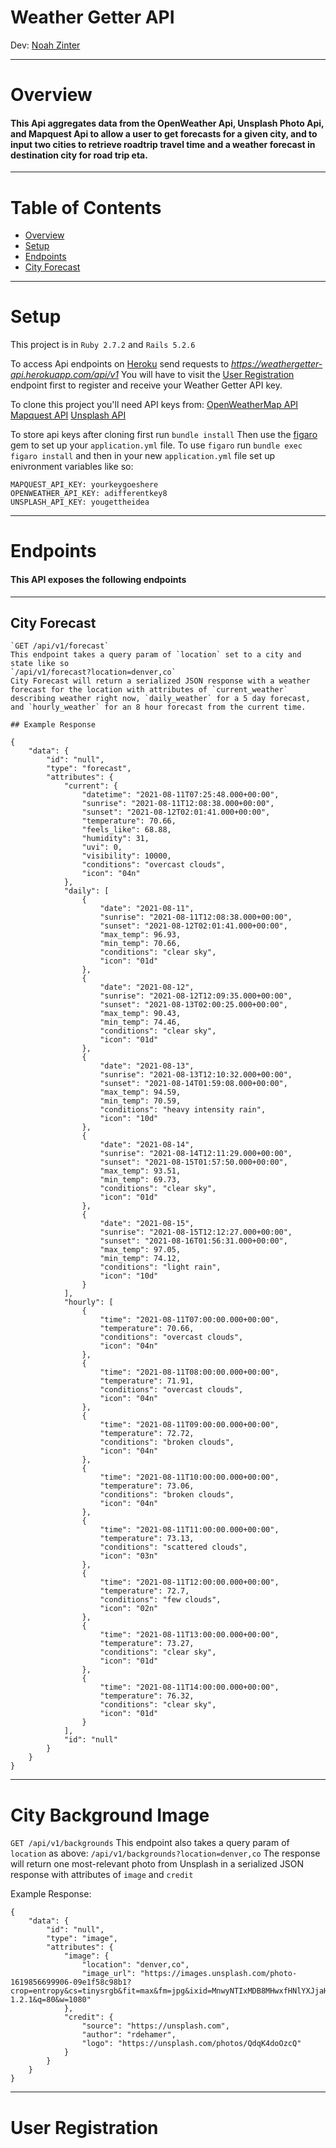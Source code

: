 # Weather Getter API

Dev: [Noah Zinter](linkedin.com/in/noahzinter)

---

# Overview

#### This Api aggregates data from the OpenWeather Api, Unsplash Photo Api, and Mapquest Api to allow a user to get forecasts for a given city, and to input two cities to retrieve roadtrip travel time and a weather forecast in destination city for road trip eta. 

---
# Table of Contents
  - [Overview](#overview)
  - [Setup](#setup)
  - [Endpoints](#endpoints)
  - [City Forecast](#city-forecast)
    
---

# Setup

This project  is in `Ruby 2.7.2` and `Rails 5.2.6`

To access Api endpoints on [Heroku](https://weathergetter-api.herokuapp.com/) send requests to _https://weathergetter-api.herokuapp.com/api/v1_
You will have to visit the [User Registration]() endpoint first to register and receive your Weather Getter API key.

To clone this project you'll need API keys from:
[OpenWeatherMap API](https://openweathermap.org/api)
[Mapquest API](https://developer.mapquest.com/documentation/)
[Unsplash API](https://unsplash.com/developers)

To store api keys after cloning first run
`bundle install`
Then use the [figaro](https://github.com/laserlemon/figaro) gem to set up your `application.yml` file. 
To use `figaro` run `bundle exec figaro install` and then in your new `application.yml` file set up enivronment variables like so:
```
MAPQUEST_API_KEY: yourkeygoeshere
OPENWEATHER_API_KEY: adifferentkey8
UNSPLASH_API_KEY: yougettheidea
```

---

# Endpoints

#### This API exposes the following endpoints
---

## City Forecast 
    `GET /api/v1/forecast` 
    This endpoint takes a query param of `location` set to a city and state like so 
    `/api/v1/forecast?location=denver,co`
    City Forecast will return a serialized JSON response with a weather forecast for the location with attributes of `current_weather` describing weather right now, `daily_weather` for a 5 day forecast, and `hourly_weather` for an 8 hour forecast from the current time. 

    ## Example Response
    
```
{
    "data": {
        "id": "null",
        "type": "forecast",
        "attributes": {
            "current": {
                "datetime": "2021-08-11T07:25:48.000+00:00",
                "sunrise": "2021-08-11T12:08:38.000+00:00",
                "sunset": "2021-08-12T02:01:41.000+00:00",
                "temperature": 70.66,
                "feels_like": 68.88,
                "humidity": 31,
                "uvi": 0,
                "visibility": 10000,
                "conditions": "overcast clouds",
                "icon": "04n"
            },
            "daily": [
                {
                    "date": "2021-08-11",
                    "sunrise": "2021-08-11T12:08:38.000+00:00",
                    "sunset": "2021-08-12T02:01:41.000+00:00",
                    "max_temp": 96.93,
                    "min_temp": 70.66,
                    "conditions": "clear sky",
                    "icon": "01d"
                },
                {
                    "date": "2021-08-12",
                    "sunrise": "2021-08-12T12:09:35.000+00:00",
                    "sunset": "2021-08-13T02:00:25.000+00:00",
                    "max_temp": 90.43,
                    "min_temp": 74.46,
                    "conditions": "clear sky",
                    "icon": "01d"
                },
                {
                    "date": "2021-08-13",
                    "sunrise": "2021-08-13T12:10:32.000+00:00",
                    "sunset": "2021-08-14T01:59:08.000+00:00",
                    "max_temp": 94.59,
                    "min_temp": 70.59,
                    "conditions": "heavy intensity rain",
                    "icon": "10d"
                },
                {
                    "date": "2021-08-14",
                    "sunrise": "2021-08-14T12:11:29.000+00:00",
                    "sunset": "2021-08-15T01:57:50.000+00:00",
                    "max_temp": 93.51,
                    "min_temp": 69.73,
                    "conditions": "clear sky",
                    "icon": "01d"
                },
                {
                    "date": "2021-08-15",
                    "sunrise": "2021-08-15T12:12:27.000+00:00",
                    "sunset": "2021-08-16T01:56:31.000+00:00",
                    "max_temp": 97.05,
                    "min_temp": 74.12,
                    "conditions": "light rain",
                    "icon": "10d"
                }
            ],
            "hourly": [
                {
                    "time": "2021-08-11T07:00:00.000+00:00",
                    "temperature": 70.66,
                    "conditions": "overcast clouds",
                    "icon": "04n"
                },
                {
                    "time": "2021-08-11T08:00:00.000+00:00",
                    "temperature": 71.91,
                    "conditions": "overcast clouds",
                    "icon": "04n"
                },
                {
                    "time": "2021-08-11T09:00:00.000+00:00",
                    "temperature": 72.72,
                    "conditions": "broken clouds",
                    "icon": "04n"
                },
                {
                    "time": "2021-08-11T10:00:00.000+00:00",
                    "temperature": 73.06,
                    "conditions": "broken clouds",
                    "icon": "04n"
                },
                {
                    "time": "2021-08-11T11:00:00.000+00:00",
                    "temperature": 73.13,
                    "conditions": "scattered clouds",
                    "icon": "03n"
                },
                {
                    "time": "2021-08-11T12:00:00.000+00:00",
                    "temperature": 72.7,
                    "conditions": "few clouds",
                    "icon": "02n"
                },
                {
                    "time": "2021-08-11T13:00:00.000+00:00",
                    "temperature": 73.27,
                    "conditions": "clear sky",
                    "icon": "01d"
                },
                {
                    "time": "2021-08-11T14:00:00.000+00:00",
                    "temperature": 76.32,
                    "conditions": "clear sky",
                    "icon": "01d"
                }
            ],
            "id": "null"
        }
    }
}
```
---
# City Background Image
  `GET /api/v1/backgrounds`
  This endpoint also takes a query param of `location` as above:
  `/api/v1/backgrounds?location=denver,co`
  The response will return one most-relevant photo from Unsplash in a serialized JSON response with attributes of `image` and `credit`
  
  Example Response:
  
```
{
    "data": {
        "id": "null",
        "type": "image",
        "attributes": {
            "image": {
                "location": "denver,co",
                "image_url": "https://images.unsplash.com/photo-1619856699906-09e1f58c98b1?crop=entropy&cs=tinysrgb&fit=max&fm=jpg&ixid=MnwyNTIxMDB8MHwxfHNlYXJjaHwxfHxkZW52ZXIlMkNjb3xlbnwwfHx8fDE2Mjg2Mjk1NTQ&ixlib=rb-1.2.1&q=80&w=1080"
            },
            "credit": {
                "source": "https://unsplash.com",
                "author": "rdehamer",
                "logo": "https://unsplash.com/photos/QdqK4doOzcQ"
            }
        }
    }
}

```
---
  
# User Registration
